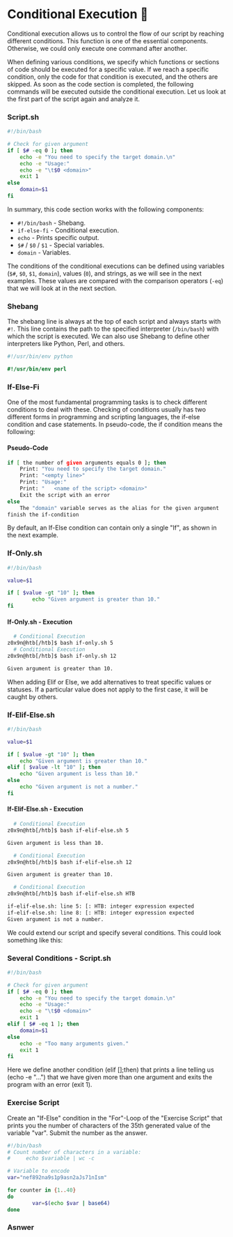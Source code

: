 # Conditional Execution 🚦

Conditional execution allows us to control the flow of our script by reaching different conditions. This function is one of the essential components. Otherwise, we could only execute one command after another.

When defining various conditions, we specify which functions or sections of code should be executed for a specific value. If we reach a specific condition, only the code for that condition is executed, and the others are skipped. As soon as the code section is completed, the following commands will be executed outside the conditional execution. Let us look at the first part of the script again and analyze it.

### Script.sh

```bash
#!/bin/bash

# Check for given argument
if [ $# -eq 0 ]; then
	echo -e "You need to specify the target domain.\n"
	echo -e "Usage:"
	echo -e "\t$0 <domain>"
	exit 1
else
	domain=$1
fi
```

In summary, this code section works with the following components:

- `#!/bin/bash` - Shebang.
- `if-else-fi` - Conditional execution.
- `echo` - Prints specific output.
- `$#` / `$0` / `$1` - Special variables.
- `domain` - Variables.

The conditions of the conditional executions can be defined using variables (`$#`, `$0`, `$1`, `domain`), values (`0`), and strings, as we will see in the next examples. These values are compared with the comparison operators (`-eq`) that we will look at in the next section.

### Shebang

The shebang line is always at the top of each script and always starts with `#!`. This line contains the path to the specified interpreter (`/bin/bash`) with which the script is executed. We can also use Shebang to define other interpreters like Python, Perl, and others.

```python
#!/usr/bin/env python
```

```perl
#!/usr/bin/env perl
```

### If-Else-Fi

One of the most fundamental programming tasks is to check different conditions to deal with these. Checking of conditions usually has two different forms in programming and scripting languages, the if-else condition and case statements. In pseudo-code, the if condition means the following:

#### Pseudo-Code

```bash
if [ the number of given arguments equals 0 ]; then
	Print: "You need to specify the target domain."
	Print: "<empty line>"
	Print: "Usage:"
	Print: "   <name of the script> <domain>"
	Exit the script with an error
else
	The "domain" variable serves as the alias for the given argument
finish the if-condition
```

By default, an If-Else condition can contain only a single "If", as shown in the next example.

### If-Only.sh

```bash
#!/bin/bash

value=$1

if [ $value -gt "10" ]; then
        echo "Given argument is greater than 10."
fi
```

#### If-Only.sh - Execution

```bash
  # Conditional Execution
z0x9n@htb[/htb]$ bash if-only.sh 5
  # Conditional Execution
z0x9n@htb[/htb]$ bash if-only.sh 12

Given argument is greater than 10.
```

When adding Elif or Else, we add alternatives to treat specific values or statuses. If a particular value does not apply to the first case, it will be caught by others.

### If-Elif-Else.sh

```bash
#!/bin/bash

value=$1

if [ $value -gt "10" ]; then
	echo "Given argument is greater than 10."
elif [ $value -lt "10" ]; then
	echo "Given argument is less than 10."
else
	echo "Given argument is not a number."
fi
```

#### If-Elif-Else.sh - Execution

```bash
  # Conditional Execution
z0x9n@htb[/htb]$ bash if-elif-else.sh 5

Given argument is less than 10.

  # Conditional Execution
z0x9n@htb[/htb]$ bash if-elif-else.sh 12

Given argument is greater than 10.

  # Conditional Execution
z0x9n@htb[/htb]$ bash if-elif-else.sh HTB

if-elif-else.sh: line 5: [: HTB: integer expression expected
if-elif-else.sh: line 8: [: HTB: integer expression expected
Given argument is not a number.
```

We could extend our script and specify several conditions. This could look something like this:

### Several Conditions - Script.sh

```bash
#!/bin/bash

# Check for given argument
if [ $# -eq 0 ]; then
	echo -e "You need to specify the target domain.\n"
	echo -e "Usage:"
	echo -e "\t$0 <domain>"
	exit 1
elif [ $# -eq 1 ]; then
	domain=$1
else
	echo -e "Too many arguments given."
	exit 1
fi
```

Here we define another condition (elif [<condition>];then) that prints a line telling us (echo -e "...") that we have given more than one argument and exits the program with an error (exit 1).

### Exercise Script

Create an "If-Else" condition in the "For"-Loop of the "Exercise Script" that prints you the number of characters of the 35th generated value of the variable "var". Submit the number as the answer.

```bash
#!/bin/bash
# Count number of characters in a variable:
#     echo $variable | wc -c

# Variable to encode
var="nef892na9s1p9asn2aJs71nIsm"

for counter in {1..40}
do
        var=$(echo $var | base64)
done
```

### Asnwer
